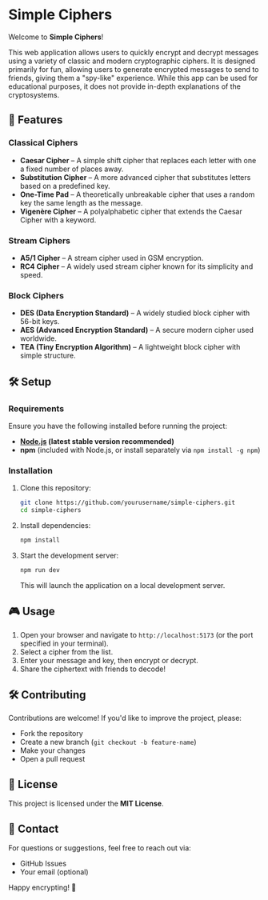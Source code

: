 # Simple Ciphers

Welcome to **Simple Ciphers**!  

This web application allows users to quickly encrypt and decrypt messages using a variety of classic and modern cryptographic ciphers. It is designed primarily for fun, allowing users to generate encrypted messages to send to friends, giving them a "spy-like" experience. While this app can be used for educational purposes, it does not provide in-depth explanations of the cryptosystems.  

## 🚀 Features  

### **Classical Ciphers**
- **Caesar Cipher** – A simple shift cipher that replaces each letter with one a fixed number of places away.  
- **Substitution Cipher** – A more advanced cipher that substitutes letters based on a predefined key.  
- **One-Time Pad** – A theoretically unbreakable cipher that uses a random key the same length as the message.  
- **Vigenère Cipher** – A polyalphabetic cipher that extends the Caesar Cipher with a keyword.  

### **Stream Ciphers**
- **A5/1 Cipher** – A stream cipher used in GSM encryption.  
- **RC4 Cipher** – A widely used stream cipher known for its simplicity and speed.  

### **Block Ciphers**
- **DES (Data Encryption Standard)** – A widely studied block cipher with 56-bit keys.  
- **AES (Advanced Encryption Standard)** – A secure modern cipher used worldwide.  
- **TEA (Tiny Encryption Algorithm)** – A lightweight block cipher with simple structure.  

## 🛠 Setup  

### **Requirements**
Ensure you have the following installed before running the project:  
- **[Node.js](https://nodejs.org/) (latest stable version recommended)**  
- **npm** (included with Node.js, or install separately via `npm install -g npm`)  

### **Installation**  
1. Clone this repository:
   ```sh
   git clone https://github.com/yourusername/simple-ciphers.git
   cd simple-ciphers
   ```
2. Install dependencies:
   ```sh
   npm install
   ```
3. Start the development server:
   ```sh
   npm run dev
   ```
   This will launch the application on a local development server.

## 🎮 Usage  
1. Open your browser and navigate to `http://localhost:5173` (or the port specified in your terminal).  
2. Select a cipher from the list.  
3. Enter your message and key, then encrypt or decrypt.  
4. Share the ciphertext with friends to decode!  

## 🛠 Contributing  
Contributions are welcome! If you'd like to improve the project, please:  
- Fork the repository  
- Create a new branch (`git checkout -b feature-name`)  
- Make your changes  
- Open a pull request  

## 🐝 License  
This project is licensed under the **MIT License**.  

## 📩 Contact  
For questions or suggestions, feel free to reach out via:  
- GitHub Issues  
- Your email (optional)  

Happy encrypting! 🔐

